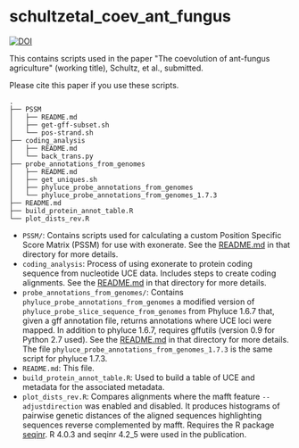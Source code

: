 # schultzetal_coev_ant_fungus

[![DOI](https://dev.zenodo.org/badge/708967045.svg)](https://dev.zenodo.org/doi/10.5281/zenodo.21)

This contains scripts used in the paper "The coevolution of ant-fungus agriculture" (working title), Schultz, et al., submitted.

Please cite this paper if you use these scripts.

```text
.
├── PSSM
│   ├── README.md
│   ├── get-gff-subset.sh
│   └── pos-strand.sh
├── coding_analysis
│   ├── README.md
│   └── back_trans.py
├── probe_annotations_from_genomes
│   ├── README.md
│   ├── get_uniques.sh
│   ├── phyluce_probe_annotations_from_genomes
│   └── phyluce_probe_annotations_from_genomes_1.7.3
├── README.md
├── build_protein_annot_table.R
└── plot_dists_rev.R
```

- `PSSM/`: Contains scripts used for calculating a custom Position Specific Score Matrix (PSSM) for use with exonerate. See the [README.md](PSSM/README.md) in that directory for more details.
- `coding_analysis`: Process of using exonerate to protein coding sequence from nucleotide UCE data. Includes steps to create coding alignments. See the [README.md](coding_analysis/README.md) in that directory for more details.
- `probe_annotations_from_genomes/`: Contains `phyluce_probe_annotations_from_genomes` a modified version of `phyluce_probe_slice_sequence_from_genomes` from Phyluce 1.6.7 that, given a gff annotation file, returns annotations where UCE loci were mapped. In addition to phyluce 1.6.7, requires gffutils (version 0.9 for Python 2.7 used). See the [README.md](probe_annotations_from_genomes/README.md) in that directory for more details. The file `phyluce_probe_annotations_from_genomes_1.7.3` is the same script for phyluce 1.7.3.
- `README.md`: This file.
- `build_protein_annot_table.R`: Used to build a table of UCE and metadata for the associated metadata.
- `plot_dists_rev.R`: Compares alignments where the mafft feature `--adjustdirection` was enabled and disabled. It produces histograms of pairwise genetic distances of the aligned sequences highlighting sequences reverse complemented by mafft. Requires the R package [seqinr](https://seqinr.r-forge.r-project.org). R 4.0.3 and seqinr 4.2_5 were used in the publication.
